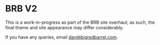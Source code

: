 BRB V2
======

This is a work-in-progress as part of the BRB site overhaul; as such, the final theme and site appearance may differ considerably.

If you have any queries, email dan@bigredbarrel.com.
